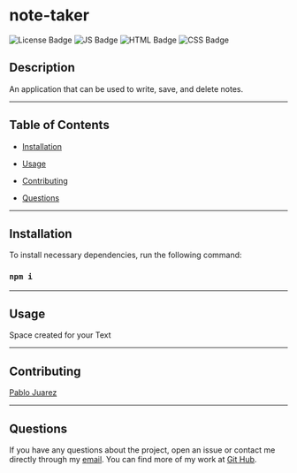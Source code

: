 
  # note-taker
![License Badge](https://img.shields.io/badge/License-MIT-blue)
![JS Badge](https://img.shields.io/badge/JavaScript-63.4%25-yellow)
![HTML Badge](https://img.shields.io/badge/JavaScript-100%25-green)
![CSS Badge](https://img.shields.io/badge/JavaScript-100%25-green)
  
  ## Description

  An application that can be used to write, save, and delete notes.


---
  ## Table of Contents
  
  * [Installation](#installastion)

  * [Usage](#usage)

  * [Contributing](#contributing)

  * [Questions](#questions)


---
  ## Installation

  To install necessary dependencies, run the following command:
  
  ### ```npm i```


---
  ## Usage
 
  Space created for your Text


---  
  ## Contributing

   [Pablo Juarez](https://github.com/pabloivanjuarez)

  
---  
  ## Questions
  
  If you have any questions about the project, open an issue or contact me directly through my [email](mailto:weekdaypablo@gmail.com).
  You can find more of my work at [Git Hub](https://github.com/pabloivanjuarez).

